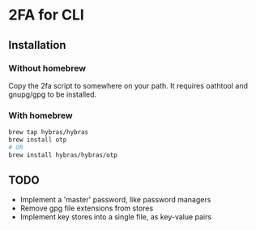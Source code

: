 # 2FA for CLI
## Installation
### Without homebrew
Copy the 2fa script to somewhere on your path. It requires oathtool and gnupg/gpg to be installed.
### With homebrew
```bash
brew tap hybras/hybras
brew install otp
# OR
brew install hybras/hybras/otp
```

## TODO
* Implement a 'master' password, like password managers
* Remove gpg file extensions from stores
* Implement key stores into a single file, as key-value pairs
